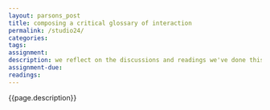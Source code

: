```yaml
---  
layout: parsons_post  
title: composing a critical glossary of interaction
permalink: /studio24/  
categories:   
tags: 
assignment: 
description: we reflect on the discussions and readings we've done this semester and collectively compose a glossary of what interaction means, and what it could become.
assignment-due: 
readings: 
---  
```


{{page.description}}

